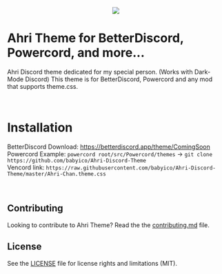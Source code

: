 <div align="center">
<img src="https://i.imgur.com/yohdaD7.png">
</div>

<h1> Ahri Theme for BetterDiscord, Powercord, and more...</h1>
<p>
Ahri Discord theme dedicated for my special person. (Works with Dark-Mode Discord) 
This theme is for BetterDiscord, Powercord and any mod that supports theme.css.
</p>

<br>

<h1> Installation </h1>
<p>
BetterDiscord Download: <a href="https://betterdiscord.app/Download?id=">https://betterdiscord.app/theme/ComingSoon</a> <br>
Powercord Example: <code>powercord root/src/Powercord/themes</code> -> <code>git clone https://github.com/babyico/Ahri-Discord-Theme</code><br>
Vencord link: <code>https://raw.githubusercontent.com/babyico/Ahri-Discord-Theme/master/Ahri-Chan.theme.css</code><br>
<p>
<br>

<h2> Contributing </h2>
<p>
Looking to contribute to Ahri Theme? Read the the <a href="https://github.com/babyico/Ahri-Discord-Theme/blob/master/CONTRIBUTING.md">contributing.md</a> file.
</p>

<h2> License </h2>
<p>
See the <a href="https://github.com/babyico/Ahri-Discord-Theme/blob/master/LICENSE.md">LICENSE</a> file for license rights and limitations (MIT).
</p>
